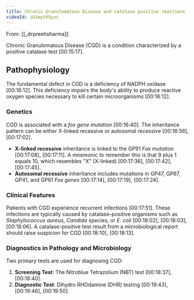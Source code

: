 ```yaml
---
title: Chronic Granulomatous Disease and catalase positive reactions
videoId: iU1mytX9yuc
---
```


From: [[_drpreetisharma]] <br/> 

Chronic Granulomatous Disease (CGD) is a condition characterized by a positive catalase test <a class="yt-timestamp" data-t="00:15:17">[00:15:17]</a>.

## Pathophysiology
The fundamental defect in CGD is a deficiency of NADPH oxidase <a class="yt-timestamp" data-t="00:16:12">[00:16:12]</a>. This deficiency impairs the body's ability to produce reactive oxygen species necessary to kill certain microorganisms <a class="yt-timestamp" data-t="00:16:12">[00:16:12]</a>.

### Genetics
CGD is associated with a *fox gene mutation* <a class="yt-timestamp" data-t="00:16:40">[00:16:40]</a>. The inheritance pattern can be either X-linked recessive or autosomal recessive <a class="yt-timestamp" data-t="00:16:56">[00:16:56]</a>, <a class="yt-timestamp" data-t="00:17:02">[00:17:02]</a>.
*   **X-linked recessive** inheritance is linked to the GP91 *Fox mutation* <a class="yt-timestamp" data-t="00:17:08">[00:17:08]</a>, <a class="yt-timestamp" data-t="00:17:11">[00:17:11]</a>. A mnemonic to remember this is that 9 plus 1 equals 10, which resembles "X" (X-linked) <a class="yt-timestamp" data-t="00:17:36">[00:17:36]</a>, <a class="yt-timestamp" data-t="00:17:42">[00:17:42]</a>, <a class="yt-timestamp" data-t="00:17:45">[00:17:45]</a>.
*   **Autosomal recessive** inheritance includes mutations in GP47, GP67, GP41, and GP61 *Fox genes* <a class="yt-timestamp" data-t="00:17:14">[00:17:14]</a>, <a class="yt-timestamp" data-t="00:17:19">[00:17:19]</a>, <a class="yt-timestamp" data-t="00:17:24">[00:17:24]</a>.

### Clinical Features
Patients with CGD experience recurrent infections <a class="yt-timestamp" data-t="00:17:51">[00:17:51]</a>. These infections are typically caused by catalase-positive organisms such as *Staphylococcus aureus*, *Candida* species, or *E. coli* <a class="yt-timestamp" data-t="00:18:02">[00:18:02]</a>, <a class="yt-timestamp" data-t="00:18:03">[00:18:03]</a>, <a class="yt-timestamp" data-t="00:18:06">[00:18:06]</a>. A catalase-positive test result from a microbiological report should raise suspicion for CGD <a class="yt-timestamp" data-t="00:18:10">[00:18:10]</a>, <a class="yt-timestamp" data-t="00:18:13">[00:18:13]</a>.

### Diagnostics in Pathology and Microbiology
Two primary tests are used for diagnosing CGD:
1.  **Screening Test**: The Nitroblue Tetrazolium (NBT) test <a class="yt-timestamp" data-t="00:18:37">[00:18:37]</a>, <a class="yt-timestamp" data-t="00:18:40">[00:18:40]</a>.
2.  **Diagnostic Test**: Dihydro RHOdamine (DHR) testing <a class="yt-timestamp" data-t="00:19:43">[00:19:43]</a>, <a class="yt-timestamp" data-t="00:19:46">[00:19:46]</a>, <a class="yt-timestamp" data-t="00:19:50">[00:19:50]</a>.